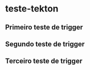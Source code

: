 # teste-tekton
## Primeiro teste de trigger
## Segundo teste de trigger
## Terceiro teste de trigger
